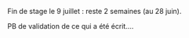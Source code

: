 Fin de stage le 9 juillet : reste 2 semaines (au 28 juin).

PB de validation de ce qui a été écrit....

